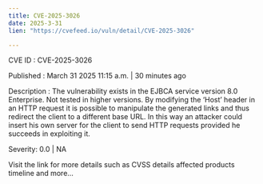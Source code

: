 ```yaml
---
title: CVE-2025-3026
date: 2025-3-31
lien: "https://cvefeed.io/vuln/detail/CVE-2025-3026"

---
```


CVE ID : CVE-2025-3026
 
Published :  March 31
2025
11:15 a.m. | 30 minutes ago
 
Description : The vulnerability exists in the EJBCA service
version 8.0 Enterprise. Not tested in higher versions. By modifying the ‘Host’ header in an HTTP request
it is possible to manipulate the generated links and thus redirect the client to a different base URL.  In this way
an attacker could insert his own server for the client to send HTTP requests
provided he succeeds in exploiting it.
 
Severity: 0.0 | NA
 
Visit the link for more details
such as CVSS details
affected products
timeline
and more...
